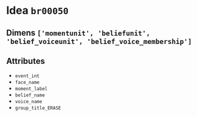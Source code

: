 # Idea `br00050`

## Dimens `['momentunit', 'beliefunit', 'belief_voiceunit', 'belief_voice_membership']`

## Attributes
- `event_int`
- `face_name`
- `moment_label`
- `belief_name`
- `voice_name`
- `group_title_ERASE`
